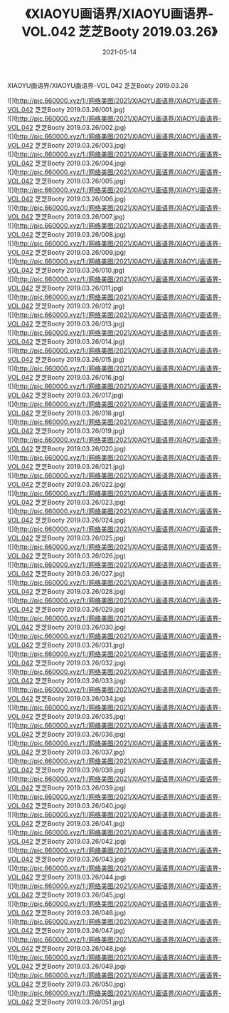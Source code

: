 ﻿---
layout: post
title:  《XIAOYU画语界/XIAOYU画语界-VOL.042 芝芝Booty 2019.03.26》
date:   2021-05-14
img: http://pic.660000.xyz/1:/网络美图/2021/XIAOYU画语界/XIAOYU画语界-VOL.042 芝芝Booty 2019.03.26/000.jpg
categories: [美女, 清纯, 唯美]
---

XIAOYU画语界/XIAOYU画语界-VOL.042 芝芝Booty 2019.03.26

 ![](http://pic.660000.xyz/1:/网络美图/2021/XIAOYU画语界/XIAOYU画语界-VOL.042 芝芝Booty 2019.03.26/001.jpg) <br>![](http://pic.660000.xyz/1:/网络美图/2021/XIAOYU画语界/XIAOYU画语界-VOL.042 芝芝Booty 2019.03.26/002.jpg) <br>![](http://pic.660000.xyz/1:/网络美图/2021/XIAOYU画语界/XIAOYU画语界-VOL.042 芝芝Booty 2019.03.26/003.jpg) <br>![](http://pic.660000.xyz/1:/网络美图/2021/XIAOYU画语界/XIAOYU画语界-VOL.042 芝芝Booty 2019.03.26/004.jpg) <br>![](http://pic.660000.xyz/1:/网络美图/2021/XIAOYU画语界/XIAOYU画语界-VOL.042 芝芝Booty 2019.03.26/005.jpg) <br>![](http://pic.660000.xyz/1:/网络美图/2021/XIAOYU画语界/XIAOYU画语界-VOL.042 芝芝Booty 2019.03.26/006.jpg) <br>![](http://pic.660000.xyz/1:/网络美图/2021/XIAOYU画语界/XIAOYU画语界-VOL.042 芝芝Booty 2019.03.26/007.jpg) <br>![](http://pic.660000.xyz/1:/网络美图/2021/XIAOYU画语界/XIAOYU画语界-VOL.042 芝芝Booty 2019.03.26/008.jpg) <br>![](http://pic.660000.xyz/1:/网络美图/2021/XIAOYU画语界/XIAOYU画语界-VOL.042 芝芝Booty 2019.03.26/009.jpg) <br>![](http://pic.660000.xyz/1:/网络美图/2021/XIAOYU画语界/XIAOYU画语界-VOL.042 芝芝Booty 2019.03.26/010.jpg) <br>![](http://pic.660000.xyz/1:/网络美图/2021/XIAOYU画语界/XIAOYU画语界-VOL.042 芝芝Booty 2019.03.26/011.jpg) <br>![](http://pic.660000.xyz/1:/网络美图/2021/XIAOYU画语界/XIAOYU画语界-VOL.042 芝芝Booty 2019.03.26/012.jpg) <br>![](http://pic.660000.xyz/1:/网络美图/2021/XIAOYU画语界/XIAOYU画语界-VOL.042 芝芝Booty 2019.03.26/013.jpg) <br>![](http://pic.660000.xyz/1:/网络美图/2021/XIAOYU画语界/XIAOYU画语界-VOL.042 芝芝Booty 2019.03.26/014.jpg) <br>![](http://pic.660000.xyz/1:/网络美图/2021/XIAOYU画语界/XIAOYU画语界-VOL.042 芝芝Booty 2019.03.26/015.jpg) <br>![](http://pic.660000.xyz/1:/网络美图/2021/XIAOYU画语界/XIAOYU画语界-VOL.042 芝芝Booty 2019.03.26/016.jpg) <br>![](http://pic.660000.xyz/1:/网络美图/2021/XIAOYU画语界/XIAOYU画语界-VOL.042 芝芝Booty 2019.03.26/017.jpg) <br>![](http://pic.660000.xyz/1:/网络美图/2021/XIAOYU画语界/XIAOYU画语界-VOL.042 芝芝Booty 2019.03.26/018.jpg) <br>![](http://pic.660000.xyz/1:/网络美图/2021/XIAOYU画语界/XIAOYU画语界-VOL.042 芝芝Booty 2019.03.26/019.jpg) <br>![](http://pic.660000.xyz/1:/网络美图/2021/XIAOYU画语界/XIAOYU画语界-VOL.042 芝芝Booty 2019.03.26/020.jpg) <br>![](http://pic.660000.xyz/1:/网络美图/2021/XIAOYU画语界/XIAOYU画语界-VOL.042 芝芝Booty 2019.03.26/021.jpg) <br>![](http://pic.660000.xyz/1:/网络美图/2021/XIAOYU画语界/XIAOYU画语界-VOL.042 芝芝Booty 2019.03.26/022.jpg) <br>![](http://pic.660000.xyz/1:/网络美图/2021/XIAOYU画语界/XIAOYU画语界-VOL.042 芝芝Booty 2019.03.26/023.jpg) <br>![](http://pic.660000.xyz/1:/网络美图/2021/XIAOYU画语界/XIAOYU画语界-VOL.042 芝芝Booty 2019.03.26/024.jpg) <br>![](http://pic.660000.xyz/1:/网络美图/2021/XIAOYU画语界/XIAOYU画语界-VOL.042 芝芝Booty 2019.03.26/025.jpg) <br>![](http://pic.660000.xyz/1:/网络美图/2021/XIAOYU画语界/XIAOYU画语界-VOL.042 芝芝Booty 2019.03.26/026.jpg) <br>![](http://pic.660000.xyz/1:/网络美图/2021/XIAOYU画语界/XIAOYU画语界-VOL.042 芝芝Booty 2019.03.26/027.jpg) <br>![](http://pic.660000.xyz/1:/网络美图/2021/XIAOYU画语界/XIAOYU画语界-VOL.042 芝芝Booty 2019.03.26/028.jpg) <br>![](http://pic.660000.xyz/1:/网络美图/2021/XIAOYU画语界/XIAOYU画语界-VOL.042 芝芝Booty 2019.03.26/029.jpg) <br>![](http://pic.660000.xyz/1:/网络美图/2021/XIAOYU画语界/XIAOYU画语界-VOL.042 芝芝Booty 2019.03.26/030.jpg) <br>![](http://pic.660000.xyz/1:/网络美图/2021/XIAOYU画语界/XIAOYU画语界-VOL.042 芝芝Booty 2019.03.26/031.jpg) <br>![](http://pic.660000.xyz/1:/网络美图/2021/XIAOYU画语界/XIAOYU画语界-VOL.042 芝芝Booty 2019.03.26/032.jpg) <br>![](http://pic.660000.xyz/1:/网络美图/2021/XIAOYU画语界/XIAOYU画语界-VOL.042 芝芝Booty 2019.03.26/033.jpg) <br>![](http://pic.660000.xyz/1:/网络美图/2021/XIAOYU画语界/XIAOYU画语界-VOL.042 芝芝Booty 2019.03.26/034.jpg) <br>![](http://pic.660000.xyz/1:/网络美图/2021/XIAOYU画语界/XIAOYU画语界-VOL.042 芝芝Booty 2019.03.26/035.jpg) <br>![](http://pic.660000.xyz/1:/网络美图/2021/XIAOYU画语界/XIAOYU画语界-VOL.042 芝芝Booty 2019.03.26/036.jpg) <br>![](http://pic.660000.xyz/1:/网络美图/2021/XIAOYU画语界/XIAOYU画语界-VOL.042 芝芝Booty 2019.03.26/037.jpg) <br>![](http://pic.660000.xyz/1:/网络美图/2021/XIAOYU画语界/XIAOYU画语界-VOL.042 芝芝Booty 2019.03.26/038.jpg) <br>![](http://pic.660000.xyz/1:/网络美图/2021/XIAOYU画语界/XIAOYU画语界-VOL.042 芝芝Booty 2019.03.26/039.jpg) <br>![](http://pic.660000.xyz/1:/网络美图/2021/XIAOYU画语界/XIAOYU画语界-VOL.042 芝芝Booty 2019.03.26/040.jpg) <br>![](http://pic.660000.xyz/1:/网络美图/2021/XIAOYU画语界/XIAOYU画语界-VOL.042 芝芝Booty 2019.03.26/041.jpg) <br>![](http://pic.660000.xyz/1:/网络美图/2021/XIAOYU画语界/XIAOYU画语界-VOL.042 芝芝Booty 2019.03.26/042.jpg) <br>![](http://pic.660000.xyz/1:/网络美图/2021/XIAOYU画语界/XIAOYU画语界-VOL.042 芝芝Booty 2019.03.26/043.jpg) <br>![](http://pic.660000.xyz/1:/网络美图/2021/XIAOYU画语界/XIAOYU画语界-VOL.042 芝芝Booty 2019.03.26/044.jpg) <br>![](http://pic.660000.xyz/1:/网络美图/2021/XIAOYU画语界/XIAOYU画语界-VOL.042 芝芝Booty 2019.03.26/045.jpg) <br>![](http://pic.660000.xyz/1:/网络美图/2021/XIAOYU画语界/XIAOYU画语界-VOL.042 芝芝Booty 2019.03.26/046.jpg) <br>![](http://pic.660000.xyz/1:/网络美图/2021/XIAOYU画语界/XIAOYU画语界-VOL.042 芝芝Booty 2019.03.26/047.jpg) <br>![](http://pic.660000.xyz/1:/网络美图/2021/XIAOYU画语界/XIAOYU画语界-VOL.042 芝芝Booty 2019.03.26/048.jpg) <br>![](http://pic.660000.xyz/1:/网络美图/2021/XIAOYU画语界/XIAOYU画语界-VOL.042 芝芝Booty 2019.03.26/049.jpg) <br>![](http://pic.660000.xyz/1:/网络美图/2021/XIAOYU画语界/XIAOYU画语界-VOL.042 芝芝Booty 2019.03.26/050.jpg) <br>![](http://pic.660000.xyz/1:/网络美图/2021/XIAOYU画语界/XIAOYU画语界-VOL.042 芝芝Booty 2019.03.26/051.jpg) <br>